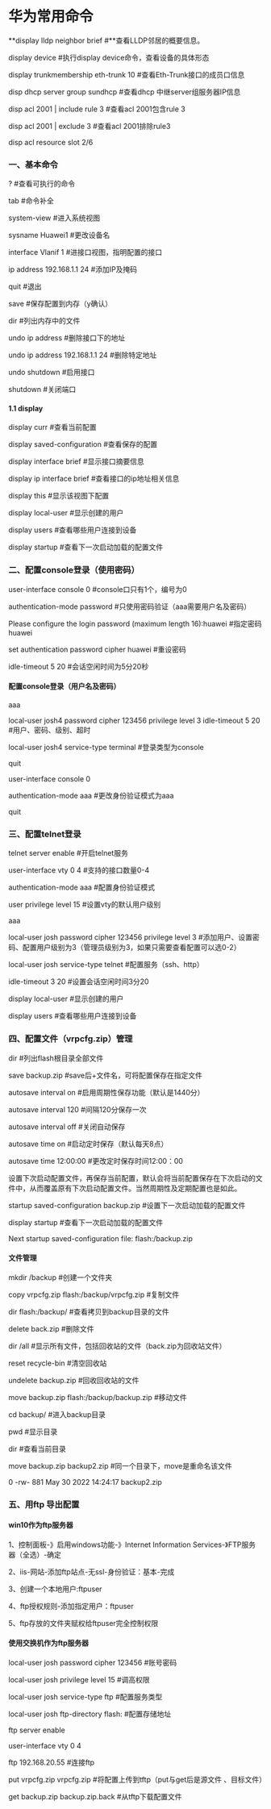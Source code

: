 # 华为常用命令



**display lldp neighbor brief		#**查看LLDP邻居的概要信息。

display device					#执行display device命令，查看设备的具体形态

display trunkmembership eth-trunk 10		#查看Eth-Trunk接口的成员口信息

disp dhcp server group sundhcp 			#查看dhcp 中继server组服务器IP信息

disp acl 2001 | include rule 3				#查看acl 2001包含rule 3

disp acl 2001 | exclude 3					#查看acl 2001排除rule3

disp acl resource slot 2/6



### 一、基本命令

?  #查看可执行的命令

tab #命令补全

system-view #进入系统视图

sysname Huawei1 #更改设备名

interface Vlanif 1 #进接口视图，指明配置的接口

ip address 192.168.1.1 24  #添加IP及掩码

quit   #退出

save #保存配置到内存（y确认）

dir  #列出内存中的文件

undo ip address #删除接口下的地址

undo ip address 192.168.1.1 24  #删除特定地址

undo shutdown  #启用接口

shutdown #关闭端口

#### 1.1 display

display curr #查看当前配置

display saved-configuration #查看保存的配置

display interface brief  #显示接口摘要信息

display ip interface brief #查看接口的ip地址相关信息

display this #显示该视图下配置

display local-user #显示创建的用户

display users #查看哪些用户连接到设备

display startup #查看下一次启动加载的配置文件

### 二、配置console登录（使用密码）

user-interface console 0 #console口只有1个，编号为0

authentication-mode password #只使用密码验证（aaa需要用户名及密码）

Please configure the login password (maximum length 16):huawei #指定密码huawei

set authentication password cipher huawei #重设密码

idle-timeout 5 20 #会话空闲时间为5分20秒

#### 配置console登录（用户名及密码）

aaa

local-user josh4 password cipher 123456 privilege  level 3 idle-timeout 5 20 #用户、密码、级别、超时

local-user josh4 service-type terminal  #登录类型为console

quit

user-interface console 0

authentication-mode aaa #更改身份验证模式为aaa

quit

### 三、配置telnet登录

telnet server enable #开启telnet服务

user-interface vty 0 4 #支持的接口数量0-4

authentication-mode aaa #配置身份验证模式

user privilege level 15 #设置vty的默认用户级别

aaa

local-user josh password cipher 123456 privilege level 3 #添加用户、设置密码、配置用户级别为3（管理员级别为3，如果只需要查看配置可以选0-2）

local-user josh service-type telnet #配置服务（ssh、http）

idle-timeout 3 20  #设置会话空闲时间3分20

display local-user #显示创建的用户

display users #查看哪些用户连接到设备

### 四、配置文件（vrpcfg.zip）管理

dir #列出flash根目录全部文件

save backup.zip #save后+文件名，可将配置保存在指定文件

autosave interval on #启用周期性保存功能（默认是1440分）

autosave interval 120 #间隔120分保存一次

autosave interval off #关闭自动保存

autosave time on #启动定时保存（默认每天8点）

autosave time 12:00:00 #更改定时保存时间12:00：00

设置下次启动配置文件，再保存当前配置，默认会将当前配置保存在下次启动的文件中，从而覆盖原有下次启动配置文件。当然周期性及定期配置也是如此。

startup saved-configuration backup.zip #设置下一次启动加载的配置文件

display startup #查看下一次启动加载的配置文件

Next startup saved-configuration file:     flash:/backup.zip

#### 文件管理

mkdir /backup  #创建一个文件夹

copy vrpcfg.zip flash:/backup/vrpcfg.zip #复制文件

dir flash:/backup/ #查看拷贝到backup目录的文件

delete back.zip #删除文件

dir /all #显示所有文件，包括回收站的文件（back.zip为回收站文件）

reset recycle-bin #清空回收站

undelete backup.zip #回收回收站的文件

move backup.zip flash:/backup/backup.zip #移动文件

cd backup/ #进入backup目录

pwd #显示目录

dir  #查看当前目录

move backup.zip  backup2.zip #同一个目录下，move是重命名该文件

0  -rw-            881  May 30 2022 14:24:17   backup2.zip

### 五、用ftp 导出配置

#### win10作为ftp服务器

1、控制面板-》启用windows功能-》Internet Information Services-》FTP服务器（全选）-确定

2、iis-网站-添加ftp站点-无ssl-身份验证：基本-完成

3、创建一个本地用户:ftpuser

4、ftp授权规则-添加指定用户：ftpuser

5、ftp存放的文件夹赋权给ftpuser完全控制权限

#### 使用交换机作为ftp服务器

local-user josh password cipher 123456 #账号密码

local-user josh privilege level 15 #调高权限

local-user josh service-type ftp #配置服务类型

local-user josh ftp-directory flash: #配置存储地址

ftp server enable

user-interface vty 0 4

ftp 192.168.20.55 #连接ftp

put vrpcfg.zip vrpcfg.zip #将配置上传到tftp（put与get后是源文件 、目标文件）

get backup.zip backup.zip.back  #从tftp下载配置文件